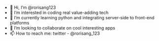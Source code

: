 - 👋 Hi, I’m @rorisang123
- 👀 I’m interested in coding real value-adding tech
- 🌱 I’m currently learning python and integrating server-side to front-end platforms
- 💞️ I’m looking to collaborate on cool interesting apps
- 📫 How to reach me: twitter - @rorisang_123

<!---
rorisang123/rorisang123 is a ✨ special ✨ repository because its `README.md` (this file) appears on your GitHub profile.
You can click the Preview link to take a look at your changes.
--->
